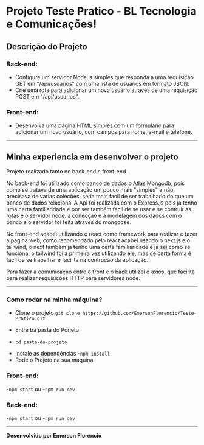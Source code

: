 # Projeto Teste Pratico - BL Tecnologia e Comunicações!

## Descrição do Projeto

### Back-end:

*  Configure um servidor Node.js simples que responda a uma requisição GET em "/api/usuarios" com uma lista de usuários em formato JSON.
* Crie uma rota para adicionar um novo usuário através de uma requisição POST em "/api/usuarios".

### Front-end:

* Desenvolva uma página HTML simples com um formulário para adicionar um novo usuário, com campos para nome, e-mail e telefone.

---

## Minha experiencia em desenvolver o projeto

Projeto realizado tanto no back-end e front-end.

No back-end foi utilizado como banco de dados o Atlas Mongodb, pois como se tratava de uma aplicação um pouco mais "simples" e não precisava de varias coleções, seria mais facil de ser trabalhado do que um banco de dados relacional
A Api foi realizada com o Express.js pois ja tenho uma certa familiaridade e por ser também facil de se usar e se contruir as rotas e o servidor node. a conecção e a modelagem dos dados com o banco e o servidor foi feita atraves do mongoose.

No front-end acabei utilizando o react como framework para realizar e fazer a pagina web, como recomendado pelo react acabei usando o next.js e o tailwind, o next também ja tenho uma certa familiaridade e ja sei como se funciona, o tailwind foi a primeira vez utilizando ele, mas de certa forma é facil de se trabalhar e facilita na contrução da aplicação.

Para fazer a comunicação entre o front e o back utilizei o axios, que facilita para realizar requisições HTTP para servidores node.

---
### Como rodar na minha máquina?

- Clone o projeto `git clone https://github.com/EmersonFlorencio/Teste-Pratico.git`
* Entre ba pasta do Porjeto
- `cd pasta-do-projeto`

* Instale as dependências
-`npm install`
* Rode o Projeto na sua maquina
### Front-end:
-`npm start`
ou
-`npm run dev`

### Back-end:
-`npm start`
ou
-`npm run dev`

---

<strong>Desenvolvido por Emerson Florencio</strong>
